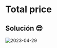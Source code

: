 # Total price

## Solución 😎

![2023-04-29](https://user-images.githubusercontent.com/52138695/235328262-f7769ccf-4f94-4434-979d-13b8b8549520.png)
